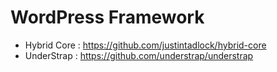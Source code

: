 # WordPress Framework

- Hybrid Core : https://github.com/justintadlock/hybrid-core
- UnderStrap : https://github.com/understrap/understrap


